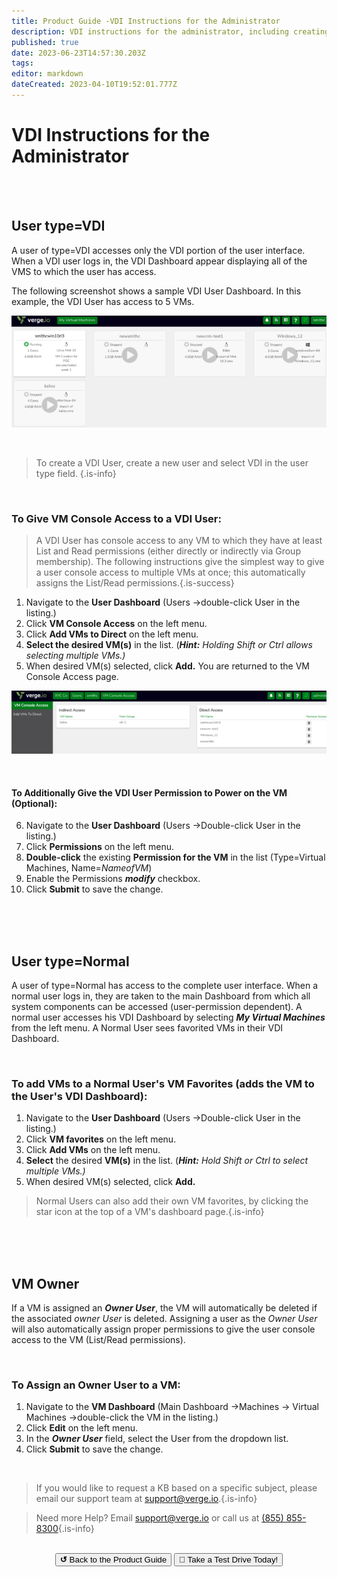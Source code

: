 ```yaml
---
title: Product Guide -VDI Instructions for the Administrator
description: VDI instructions for the administrator, including creating a VDI user, giving console access to a VDI user, assigning a VM owner, adding VMs to a normal user's VM favorites
published: true
date: 2023-06-23T14:57:30.203Z
tags: 
editor: markdown
dateCreated: 2023-04-10T19:52:01.777Z
---
```


# VDI Instructions for the Administrator
<br>

<br>

## User type=VDI

A user of type=VDI accesses only the VDI portion of the user interface. When a VDI user logs in, the VDI Dashboard appear displaying all of the VMS to which the user has access.

The following screenshot shows a sample VDI User Dashboard. In this example, the VDI User has access to 5 VMs.

![vdi-myvirtualmachines.png](/public/userguide-sshots/vdi-myvirtualmachines.png)

<br>



> To create a VDI User, create a new user and select VDI in the user type field. {.is-info}


<br>



### To Give VM Console Access to a VDI User:
> A VDI User has console access to any VM to which they have at least List and Read permissions (either directly or indirectly via Group membership). The following instructions give the simplest way to give a user console access to multiple VMs at once; this automatically assigns the List/Read permissions.{.is-success}

1.  Navigate to the **User Dashboard** (Users ->double-click User in the listing.)
2.  Click **VM Console Access** on the left menu.
3.  Click **Add VMs to Direct** on the left menu.
4.  **Select the desired VM(s)** in the list. (***Hint:*** *Holding Shift or Ctrl allows selecting multiple VMs.)*
5.  When desired VM(s) selected, click **Add.**
You are returned to the VM Console Access page.

![vdi-consoleaccesss-screen.png](/public/userguide-sshots/vdi-consoleaccesss-screen.png)

<br>

#### To Additionally Give the VDI User Permission to Power on the VM (Optional):

6.  Navigate to the **User Dashboard** (Users ->Double-click User in the listing.)
7.  Click **Permissions** on the left menu.
8.  **Double-click** the existing **Permission for the VM** in the list (Type=Virtual Machines, Name=*NameofVM*)
9.  Enable the Permissions ***modify*** checkbox.
10.  Click **Submit** to save the change.


<br>
<br>
<br>

## **User type=Normal**

A user of type=Normal has access to the complete user interface. When a normal user logs in, they are taken to the main Dashboard from which all system components can be accessed (user-permission dependent). A normal user accesses his VDI Dashboard by selecting ***My Virtual Machines*** from the left menu. A Normal User sees favorited VMs in their VDI Dashboard.

<br>

### To add VMs to a Normal User's VM Favorites (adds the VM to the User's VDI Dashboard):

1.  Navigate to the **User Dashboard** (Users ->Double-click User in the listing.)
2.  Click **VM favorites** on the left menu.
3.  Click **Add VMs** on the left menu.
4.  **Select** the desired **VM(s)** in the list. (***Hint:*** *Hold Shift or Ctrl to select multiple VMs.)*
5.  When desired VM(s) selected, click **Add.**

> Normal Users can also add their own VM favorites, by clicking the star icon at the top of a VM's dashboard page.{.is-info}

<br>
<br>
<br>

## **VM Owner**

If a VM is assigned an ***Owner User***, the VM will automatically be deleted if the associated *owner User* is deleted. Assigning a user as the *Owner User* will also automatically assign proper permissions to give the user console access to the VM (List/Read permissions).

<br>


### To Assign an Owner User to a VM:

1.  Navigate to the **VM Dashboard** (Main Dashboard ->Machines -> Virtual Machines ->double-click the VM in the listing.)
2.  Click **Edit** on the left menu.
3.  In the ***Owner User*** field, select the User from the dropdown list.
4.  Click **Submit** to save the change.

<br>   

   > If you would like to request a KB based on a specific subject, please email our support team at <a href="mailto:support@verge.io?subject=KB Request" target="_blank" rel="noopener noreferrer">support@verge.io.</a>{.is-info}

> Need more Help? Email <a href="mailto:support@verge.io?subject=Support Inquiry" target="_blank" rel="noopener noreferrer">support@verge.io</a> or call us at <a href="tel:+855-855-8300">(855) 855-8300</a>{.is-info}

<br>

<div style="text-align:center; margin-bottom:5px">
  <a href="../ProductGuide/menu"><button class="button-grey"><b>↺</b> Back to the Product Guide</button></a>
  <a href="https://www.verge.io/test-drive#Demo-Section"><button class="button-cta">🚗 Take a Test Drive Today!</button></a>
</div>